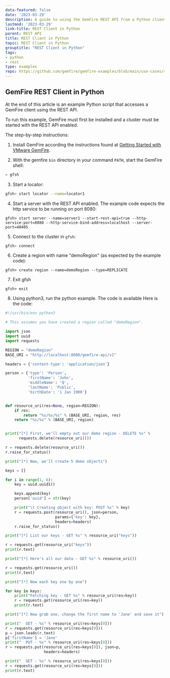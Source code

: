 ```yaml
---
data-featured: false
date: '2023-03-29'
description: A guide to using the GemFire REST API from a Python client.
lastmod: '2023-03-29'
link-title: REST Client in Python
parent: REST API
title: REST Client in Python
topic: REST Client in Python
grouptitle: "REST Client in Python"
tags:
- python
- rest
type: examples
repo: https://github.com/gemfire/gemfire-examples/blob/main/use-cases/restClient.py
---
```

## GemFire REST Client in Python

At the end of this article is an example Python script that accesses a GemFire client using the REST API.

To run this example, GemFire must first be installed and a cluster must be started with the REST API enabled.

The step-by-step instructions:

1. Install GemFire according the instructions found at [Getting Started with VMware GemFire](https://docs.vmware.com/en/VMware-GemFire/10.0/gf/getting_started-book_intro.html).

2. With the gemfire `bin` directory in your command `PATH`, start the GemFire shell:
```bash
> gfsh
```
3. Start a locator:
```bash
gfsh> start locator --name=locator1
```
4. Start a server with the REST API enabled. The example code expects the http service to be running on port 8080:
```
gfsh> start server --name=server1 --start-rest-api=true --http-service-port=8080 --http-service-bind-address=localhost --server-port=40405
```
5. Connect to the cluster in `gfsh`:
```bash
gfsh> connect
```
6. Create a region with name "demoRegion" (as expected by the example code):
```
gfsh> create region --name=demoRegion --type=REPLICATE
```
7. Exit gfsh
```
gfsh> exit
```
8. Using python3, run the python example. The code is available Here is the code:

```python
#!/usr/bin/env python3

# This assumes you have created a region called "demoRegion".

import json
import uuid
import requests

REGION = "demoRegion"
BASE_URI = "http://localhost:8080/gemfire-api/v1"

headers = {'content-type': 'application/json'}

person = {'type': 'Person',
          'firstName': 'John',
          'middleName': 'Q',
          'lastName': 'Public',
          'birthDate': '1 Jan 1900'}


def resource_uri(res=None, region=REGION):
    if res:
        return "%s/%s/%s" % (BASE_URI, region, res)
    return "%s/%s" % (BASE_URI, region)


print("[*] First, we'll empty out our demo region - DELETE %s" %
      requests.delete(resource_uri()))

r = requests.delete(resource_uri())
r.raise_for_status()

print("[*] Now, we'll create 5 demo objects")

keys = []

for i in range(1, 6):
    key = uuid.uuid1()

    keys.append(key)
    person['uuid'] = str(key)

    print("\t Creating object with key: POST %s" % key)
    r = requests.post(resource_uri(), json=person,
                      params={'key': key},
                      headers=headers)
    r.raise_for_status()

print("[*] List our keys - GET %s" % resource_uri("keys"))

r = requests.get(resource_uri("keys"))
print(r.text)

print("[*] Here's all our data - GET %s" % resource_uri())

r = requests.get(resource_uri())
print(r.text)

print("[*] Now each key one by one")

for key in keys:
    print("Fetching key - GET %s" % resource_uri(res=key))
    r = requests.get(resource_uri(res=key))
    print(r.text)

print("[*] Now grab one, change the first name to 'Jane' and save it")

print("  GET - %s" % resource_uri(res=keys[0]))
r = requests.get(resource_uri(res=keys[0]))
p = json.loads(r.text)
p['firstName'] = 'Jane'
print("  PUT - %s" % resource_uri(res=keys[0]))
r = requests.put(resource_uri(res=keys[0]), json=p,
                 headers=headers)

print("  GET - %s" % resource_uri(res=keys[0]))
r = requests.get(resource_uri(res=keys[0]))
print(r.text)
```